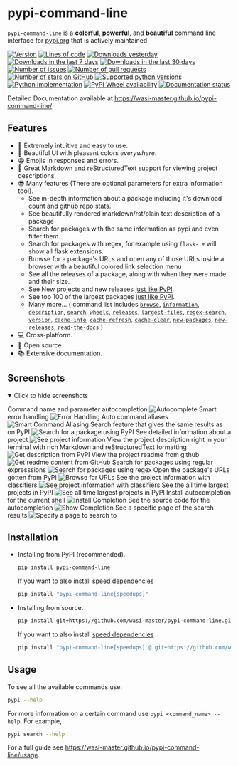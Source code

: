 # pypi-command-line

`pypi-command-line` is a **colorful**, **powerful**, and **beautiful** command line interface for [pypi.org](https://pypi.org "The Python Package Index (PyPI) is a repository of software for the Python programming language.") that is actively maintained

[![Version](https://img.shields.io/pypi/v/pypi-command-line?label=pypi%20version&style=flat-square&logo=pypi&logoColor=white)](https://pypi.org/project/pypi-command-line/)
[![Lines of code](https://img.shields.io/tokei/lines/github/wasi-master/pypi-command-line?style=flat-square&logo=python&logoColor=white)](https://github.com/wasi-master/pypi-command-line/)
[![Downloads yesterday](https://img.shields.io/pypi/dd/pypi-command-line?label=pypi%20downloads%20yesterday&style=flat-square&logo=pypi&logoColor=white)](https://pypistats.org/packages/pypi-command-line)
[![Downloads in the last 7 days](https://img.shields.io/pypi/dw/pypi-command-line?label=pypi%20downloads%20in%20the%20last%207%20days&style=flat-square&logo=pypi&logoColor=white)](https://pypistats.org/packages/pypi-command-line)
[![Downloads in the last 30 days](https://img.shields.io/pypi/dm/pypi-command-line?label=pypi%20downloads%20in%20the%20last%2030%20days&style=flat-square&logo=pypi&logoColor=white)](https://pypistats.org/packages/pypi-command-line)
[![Number of issues](https://img.shields.io/github/issues/wasi-master/pypi-command-line?style=flat-square&logo=github&logoColor=white)](https://github.com/wasi-master/pypi-command-line/issues)
[![Number of pull requests](https://img.shields.io/github/issues-pr-closed/wasi-master/pypi-command-line?style=flat-square&logo=github&logoColor=white)](https://github.com/wasi-master/pypi-command-line/pulls)
[![Number of stars on GitHub](https://img.shields.io/github/stars/wasi-master/pypi-command-line?style=flat-square&logo=github&logoColor=white)](https://github.com/wasi-master/pypi-command-line/stargazers)
[![Supported python versions](https://img.shields.io/pypi/pyversions/pypi-command-line?label=supported%20python%20versions&style=flat-square&logo=python&logoColor=white)](https://pypi.org/project/pypi-command-line/#:~:text=requires%3A%20python%20%3E%3D3.6)
[![Python Implementation](https://img.shields.io/pypi/implementation/pypi-command-line?label=python%20implementation&style=flat-square&logo=python&logoColor=white)](https://pypi.org/project/pypi-command-line/#:~:text=programming%20language)
[![PyPI Wheel availability](https://img.shields.io/pypi/wheel/pypi-command-line?label=pypi%20wheel%20availabile%3F&style=flat-square&logo=pypi&logoColor=white)](https://pypi.org/project/pypi-command-line/#files)
[![Documentation status](https://img.shields.io/website?down_color=red&down_message=not%20working&label=docs&logo=github&style=flat-square&up_color=blue&up_message=working&url=https%3A%2F%2Fwasi-master.github.io%2Fpypi-command-line%2F)](https://wasi-master.github.io/pypi-command-line)

Detailed Documentation available at <https://wasi-master.github.io/pypi-command-line/>

## Features

- 🚀 Extremely intuitive and easy to use.
- 🌟 Beautiful UI with pleasant colors *everywhere*.
- 😁 Emojis in responses and errors.
- 📰 Great Markdown and reStructuredText support for viewing project descriptions.
- 😎 Many features (There are optional parameters for extra information too!).
  - See in-depth information about a package including it's download count and github repo stats.
  - See beautifully rendered markdown/rst/plain text description of a package
  - Search for packages with the same information as pypi and even filter them.
  - Search for packages with regex, for example using `flask-.+` will show all flask extensions.
  - Browse for a package's URLs and open any of those URLs inside a browser with a beautiful colored link selection menu
  - See all the releases of a package, along with when they were made and their size.
  - See New projects and new releases [just like PyPI](https://pypi.org#pypi-trending-packages).
  - See top 100 of the largest packages [just like PyPI](https://pypi.org/stats/).
  - Many more... (
    command list includes
      [`browse`](https://wasi-master.github.io/pypi-command-line/usage/#browse),
      [`information`](https://wasi-master.github.io/pypi-command-line/usage/#information),
      [`description`](https://wasi-master.github.io/pypi-command-line/usage/#description),
      [`search`](https://wasi-master.github.io/pypi-command-line/usage/#search),
      [`wheels`](https://wasi-master.github.io/pypi-command-line/usage/#wheels),
      [`releases`](https://wasi-master.github.io/pypi-command-line/usage/#releases),
      [`largest-files`](https://wasi-master.github.io/pypi-command-line/usage/#largest-files),
      [`regex-search`](https://wasi-master.github.io/pypi-command-line/usage/#regex-search),
      [`version`](https://wasi-master.github.io/pypi-command-line/usage/#version),
      [`cache-info`](https://wasi-master.github.io/pypi-command-line/usage/#cache-info),
      [`cache-refresh`](https://wasi-master.github.io/pypi-command-line/usage/#cache-refresh),
      [`cache-clear`](https://wasi-master.github.io/pypi-command-line/usage/#cache-clear),
      [`new-packages`](https://wasi-master.github.io/pypi-command-line/usage/#new-packages),
      [`new-releases`](https://wasi-master.github.io/pypi-command-line/usage/#new-releases),
      [`read-the-docs`](https://wasi-master.github.io/pypi-command-line/usage/#read-the-docs)
    )
- 💻 Cross-platform.
- 🤯 Open source.
- 📚 Extensive documentation.

## Screenshots

<details open>
<summary>Click to hide screenshots</summary>

Command name and parameter autocompletion
![Autocomplete](https://raw.githubusercontent.com/wasi-master/pypi-command-line/main/images/autocomplete%20example.gif "Autocomplete")
Smart error handling
![Error Handling](https://raw.githubusercontent.com/wasi-master/pypi-command-line/main/images/error%20handling.gif "Error Handling")
Auto command aliases
![Smart Command Aliasing](https://raw.githubusercontent.com/wasi-master/pypi-command-line/main/images/smart_alias.png "Smart Command Aliasing")
Search feature that gives the same results as on PyPI
![Search for a package using PyPI](https://raw.githubusercontent.com/wasi-master/pypi-command-line/main/images/pypi%20search.gif "Search for a package using PyPI")
See detailed information about a project
![See project information](https://raw.githubusercontent.com/wasi-master/pypi-command-line/main/images/pypi%20info.gif "See project information")
View the project description right in your terminal with rich Markdown and reStructuredText formatting
![Get description from PyPI](https://raw.githubusercontent.com/wasi-master/pypi-command-line/main/images/pypi%20desc.gif "Get description from PyPI")
View the project readme from github
![Get readme content from GitHub](https://raw.githubusercontent.com/wasi-master/pypi-command-line/main/images/pypi%20desc%20github.gif "Get readme content from GitHub")
Search for packages using regular expresssions
![Search for packages using regex](https://raw.githubusercontent.com/wasi-master/pypi-command-line/main/images/pypi%20rsearch.gif "Search for packages using regex")
Open the package's URLs gotten from PyPI
![Browse for URLs](https://raw.githubusercontent.com/wasi-master/pypi-command-line/main/images/pypi%20browse%20alligned.gif "Browse for URLs")
See the project information with classifiers
![See project information with classifiers](https://raw.githubusercontent.com/wasi-master/pypi-command-line/main/images/pypi%20info%20with%20classifiers.gif "See !project information with classifiers")
See the all time largest projects in PyPI
![See all time largest projects in PyPI](https://raw.githubusercontent.com/wasi-master/pypi-command-line/main/images/pypi%20largest-files.gif "See all time largest !projects in PyPI")
Install autocompletion for the current shell
![Install Completion](https://raw.githubusercontent.com/wasi-master/pypi-command-line/main/images/pypi%20--install-completion.gif "Install Completion")
See the source code for the autocompletion
![Show Completion](https://raw.githubusercontent.com/wasi-master/pypi-command-line/main/images/pypi%20--show-completion.gif "Show Completion")
See a specific page of the search results
![Specify a page to search to](https://raw.githubusercontent.com/wasi-master/pypi-command-line/main/images/pypi%20search%20with%20page.gif "Specify a page to search to")

</details>

## Installation

- Installing from PyPI (recommended).

  ```sh
  pip install pypi-command-line
  ```

  If you want to also install [speed dependencies](https://wasi-master.github.io/pypi-command-line/notes#speedups)

  ```sh
  pip install "pypi-command-line[speedups]"
  ```

- Installing from source.

  ```sh
  pip install git+https://github.com/wasi-master/pypi-command-line.git
  ```

  If you want to also install [speed dependencies](https://wasi-master.github.io/pypi-command-line/notes#speedups)

  ```sh
  pip install "pypi-command-line[speedups] @ git+https://github.com/wasi-master/pypi-command-line.git"
  ```

## Usage

To see all the available commands use:

```sh
pypi --help
```

For more information on a certain command use `pypi <command_name> --help`. For example,

```sh
pypi search --help
```

For a full guide see <https://wasi-master.github.io/pypi-command-line/usage>.
